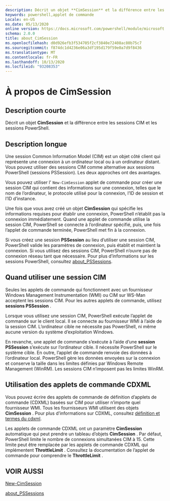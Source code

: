 ```yaml
---
description: Décrit un objet **CimSession** et la différence entre les sessions CIM et les sessions PowerShell.
keywords: powershell,applet de commande
Locale: en-US
ms.date: 05/13/2020
online version: https://docs.microsoft.com/powershell/module/microsoft.powershell.core/about/about_cimsession?view=powershell-7.1&WT.mc_id=ps-gethelp
schema: 2.0.0
title: about_CimSession
ms.openlocfilehash: d0d926efb3f534705f2cf3840e72408ac80b75c7
ms.sourcegitcommit: f874dc1d4236e06a3df195d179f59e0a7d9f8436
ms.translationtype: MT
ms.contentlocale: fr-FR
ms.lasthandoff: 10/13/2020
ms.locfileid: "93208353"
---
```

# <a name="about-cimsession"></a>À propos de CimSession

## <a name="short-description"></a>Description courte
Décrit un objet **CimSession** et la différence entre les sessions CIM et les sessions PowerShell.

## <a name="long-description"></a>Description longue

Une session Common Information Model (CIM) est un objet côté client qui représente une connexion à un ordinateur local ou à un ordinateur distant. Vous pouvez utiliser des sessions CIM comme alternative aux sessions PowerShell (sessions PSSession). Les deux approches ont des avantages.

Vous pouvez utiliser l' `New-CimSession` applet de commande pour créer une session CIM qui contient des informations sur une connexion, telles que le nom de l’ordinateur, le protocole utilisé pour la connexion, l’ID de session et l’ID d’instance.

Une fois que vous avez créé un objet **CimSession** qui spécifie les informations requises pour établir une connexion, PowerShell n’établit pas la connexion immédiatement. Quand une applet de commande utilise la session CIM, PowerShell se connecte à l’ordinateur spécifié, puis, une fois l’applet de commande terminée, PowerShell met fin à la connexion.

Si vous créez une session **PSSession** au lieu d’utiliser une session CIM, PowerShell valide les paramètres de connexion, puis établit et maintient la connexion. Si vous utilisez des sessions CIM, PowerShell n’ouvre pas de connexion réseau tant que nécessaire. Pour plus d’informations sur les sessions PowerShell, consultez [about_PSSessions](about_PSSessions.md).

## <a name="when-to-use-a-cim-session"></a>Quand utiliser une session CIM

Seules les applets de commande qui fonctionnent avec un fournisseur Windows Management Instrumentation (WMI) ou CIM sur WS-Man acceptent les sessions CIM. Pour les autres applets de commande, utilisez **sessions PSSession** .

Lorsque vous utilisez une session CIM, PowerShell exécute l’applet de commande sur le client local. Il se connecte au fournisseur WMI à l’aide de la session CIM. L’ordinateur cible ne nécessite pas PowerShell, ni même aucune version du système d’exploitation Windows.

En revanche, une applet de commande s’exécute à l’aide d’une **session PSSession** s’exécute sur l’ordinateur cible.
Il nécessite PowerShell sur le système cible. En outre, l’applet de commande renvoie des données à l’ordinateur local. PowerShell gère les données envoyées sur la connexion et conserve la taille dans les limites définies par Windows Remote Management (WinRM). Les sessions CIM n’imposent pas les limites WinRM.

## <a name="using-cdxml-cmdlets"></a>Utilisation des applets de commande CDXML

Vous pouvez écrire des applets de commande de définition d’applets de commande (CDXML) basées sur CIM pour utiliser n’importe quel fournisseur WMI. Tous les fournisseurs WMI utilisent des objets **CimSession** . Pour plus d’informations sur CDXML, consultez [définition et termes du cdxml](/previous-versions/windows/desktop/wmi_v2/cdxml-overview).

Les applets de commande CDXML ont un paramètre **CimSession** automatique qui peut prendre un tableau d’objets **CimSession** . Par défaut, PowerShell limite le nombre de connexions simultanées CIM à 15. Cette limite peut être remplacée par les applets de commande CDXML qui implémentent **ThrottleLimit** . Consultez la documentation de l’applet de commande pour comprendre le **ThrottleLimit** .

## <a name="see-also"></a>VOIR AUSSI

[New-CimSession](xref:CimCmdlets.New-CimSession)

[about_PSSessions](about_PSSessions.md)


